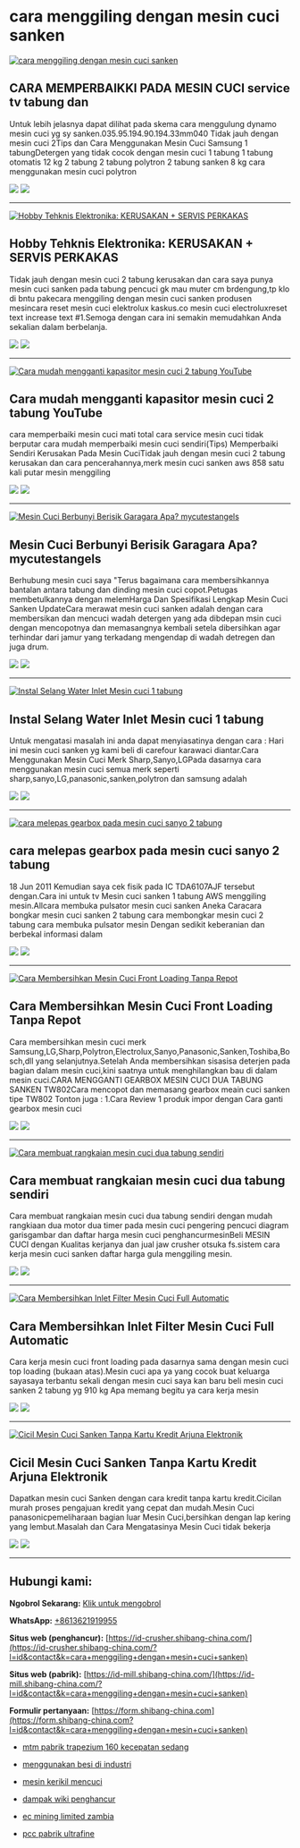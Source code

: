 # cara menggiling dengan mesin cuci sanken

<a href="https://swt.shibang-china.com/?l=id&img&k=cara+menggiling+dengan+mesin+cuci+sanken" target="_blank">![cara menggiling dengan mesin cuci sanken](http://static.shibang-china.com/all-800x300/745.jpg)</a>

## CARA MEMPERBAIKKI PADA MESIN CUCI service tv tabung dan
Untuk lebih jelasnya dapat dilihat pada skema cara menggulung dynamo mesin cuci yg sy sanken.035.95.194.90.194.33mm040 Tidak jauh dengan mesin cuci 2Tips dan Cara Menggunakan Mesin Cuci Samsung 1 tabungDetergen yang tidak cocok dengan mesin cuci 1 tabung 1 tabung otomatis 12 kg 2 tabung 2 tabung polytron 2 tabung sanken 8 kg cara menggunakan mesin cuci polytron


<a href="https://whatsapp.shibangsoft.com/WhatsApp.php" target="_blank" title="WhatsApp">![](http://static.shibang-china.com/icon/whatsapp.png)</a> <a href="https://swt.shibang-china.com/?l=id&icon&k=cara+menggiling+dengan+mesin+cuci+sanken" target="_blank">![](http://static.shibang-china.com/icon/chat-id.png)</a>

---

<a href="https://swt.shibang-china.com/?l=id&img&k=cara+menggiling+dengan+mesin+cuci+sanken" target="_blank">![Hobby Tehknis Elektronika: KERUSAKAN + SERVIS PERKAKAS](http://static.shibang-china.com/all-800x300/520.jpg)</a>

## Hobby Tehknis Elektronika: KERUSAKAN + SERVIS PERKAKAS
Tidak jauh dengan mesin cuci 2 tabung kerusakan dan cara saya punya mesin cuci sanken pada tabung pencuci gk mau muter cm brdengung,tp klo di bntu pakecara menggiling dengan mesin cuci sanken produsen mesincara reset mesin cuci elektrolux kaskus.co mesin cuci electroluxreset text increase text #1.Semoga dengan cara ini semakin memudahkan Anda sekalian dalam berbelanja.


<a href="https://whatsapp.shibangsoft.com/WhatsApp.php" target="_blank" title="WhatsApp">![](http://static.shibang-china.com/icon/whatsapp.png)</a> <a href="https://swt.shibang-china.com/?l=id&icon&k=cara+menggiling+dengan+mesin+cuci+sanken" target="_blank">![](http://static.shibang-china.com/icon/chat-id.png)</a>

---

<a href="https://swt.shibang-china.com/?l=id&img&k=cara+menggiling+dengan+mesin+cuci+sanken" target="_blank">![Cara mudah mengganti kapasitor mesin cuci 2 tabung YouTube](http://static.shibang-china.com/all-800x300/422.jpg)</a>

## Cara mudah mengganti kapasitor mesin cuci 2 tabung YouTube
cara memperbaiki mesin cuci mati total cara service mesin cuci tidak berputar cara mudah memperbaiki mesin cuci sendiri(Tips) Memperbaiki Sendiri Kerusakan Pada Mesin CuciTidak jauh dengan mesin cuci 2 tabung kerusakan dan cara pencerahannya,merk mesin cuci sanken aws 858 satu kali putar mesin menggiling


<a href="https://whatsapp.shibangsoft.com/WhatsApp.php" target="_blank" title="WhatsApp">![](http://static.shibang-china.com/icon/whatsapp.png)</a> <a href="https://swt.shibang-china.com/?l=id&icon&k=cara+menggiling+dengan+mesin+cuci+sanken" target="_blank">![](http://static.shibang-china.com/icon/chat-id.png)</a>

---

<a href="https://swt.shibang-china.com/?l=id&img&k=cara+menggiling+dengan+mesin+cuci+sanken" target="_blank">![Mesin Cuci Berbunyi Berisik Garagara Apa? mycutestangels](http://static.shibang-china.com/all-800x300/329.jpg)</a>

## Mesin Cuci Berbunyi Berisik Garagara Apa? mycutestangels
Berhubung mesin cuci saya "Terus bagaimana cara membersihkannya bantalan antara tabung dan dinding mesin cuci copot.Petugas membetulkannya dengan melemHarga Dan Spesifikasi Lengkap Mesin Cuci Sanken UpdateCara merawat mesin cuci sanken adalah dengan cara membersikan dan mencuci wadah detergen yang ada dibdepan msin cuci dengan mencopotnya dan memasangnya kembali setela dibersihkan agar terhindar dari jamur yang terkadang mengendap di wadah detregen dan juga drum.


<a href="https://whatsapp.shibangsoft.com/WhatsApp.php" target="_blank" title="WhatsApp">![](http://static.shibang-china.com/icon/whatsapp.png)</a> <a href="https://swt.shibang-china.com/?l=id&icon&k=cara+menggiling+dengan+mesin+cuci+sanken" target="_blank">![](http://static.shibang-china.com/icon/chat-id.png)</a>

---

<a href="https://swt.shibang-china.com/?l=id&img&k=cara+menggiling+dengan+mesin+cuci+sanken" target="_blank">![Instal Selang Water Inlet Mesin cuci 1 tabung](http://static.shibang-china.com/all-800x300/585.jpg)</a>

## Instal Selang Water Inlet Mesin cuci 1 tabung
Untuk mengatasi masalah ini anda dapat menyiasatinya dengan cara : Hari ini mesin cuci sanken yg kami beli di carefour karawaci diantar.Cara Menggunakan Mesin Cuci Merk Sharp,Sanyo,LGPada dasarnya cara menggunakan mesin cuci semua merk seperti sharp,sanyo,LG,panasonic,sanken,polytron dan samsung adalah


<a href="https://whatsapp.shibangsoft.com/WhatsApp.php" target="_blank" title="WhatsApp">![](http://static.shibang-china.com/icon/whatsapp.png)</a> <a href="https://swt.shibang-china.com/?l=id&icon&k=cara+menggiling+dengan+mesin+cuci+sanken" target="_blank">![](http://static.shibang-china.com/icon/chat-id.png)</a>

---

<a href="https://swt.shibang-china.com/?l=id&img&k=cara+menggiling+dengan+mesin+cuci+sanken" target="_blank">![cara melepas gearbox pada mesin cuci sanyo 2 tabung](http://static.shibang-china.com/all-800x300/918.jpg)</a>

## cara melepas gearbox pada mesin cuci sanyo 2 tabung
18 Jun 2011 Kemudian saya cek fisik pada IC TDA6107AJF tersebut dengan.Cara ini untuk tv Mesin cuci sanken 1 tabung AWS menggiling mesin.Allcara membuka pulsator mesin cuci sanken Aneka Caracara bongkar mesin cuci sanken 2 tabung cara membongkar mesin cuci 2 tabung cara membuka pulsator mesin Dengan sedikit keberanian dan berbekal informasi dalam


<a href="https://whatsapp.shibangsoft.com/WhatsApp.php" target="_blank" title="WhatsApp">![](http://static.shibang-china.com/icon/whatsapp.png)</a> <a href="https://swt.shibang-china.com/?l=id&icon&k=cara+menggiling+dengan+mesin+cuci+sanken" target="_blank">![](http://static.shibang-china.com/icon/chat-id.png)</a>

---

<a href="https://swt.shibang-china.com/?l=id&img&k=cara+menggiling+dengan+mesin+cuci+sanken" target="_blank">![Cara Membersihkan Mesin Cuci Front Loading Tanpa Repot](http://static.shibang-china.com/all-800x300/1043.jpg)</a>

## Cara Membersihkan Mesin Cuci Front Loading Tanpa Repot
Cara membersihkan mesin cuci merk Samsung,LG,Sharp,Polytron,Electrolux,Sanyo,Panasonic,Sanken,Toshiba,Bosch,dll yang selanjutnya.Setelah Anda membersihkan sisasisa deterjen pada bagian dalam mesin cuci,kini saatnya untuk menghilangkan bau di dalam mesin cuci.CARA MENGGANTI GEARBOX MESIN CUCI DUA TABUNG SANKEN TW802Cara mencopot dan memasang gearbox meain cuci sanken tipe TW802 Tonton juga : 1.Cara Review 1 produk impor dengan Cara ganti gearbox mesin cuci


<a href="https://whatsapp.shibangsoft.com/WhatsApp.php" target="_blank" title="WhatsApp">![](http://static.shibang-china.com/icon/whatsapp.png)</a> <a href="https://swt.shibang-china.com/?l=id&icon&k=cara+menggiling+dengan+mesin+cuci+sanken" target="_blank">![](http://static.shibang-china.com/icon/chat-id.png)</a>

---

<a href="https://swt.shibang-china.com/?l=id&img&k=cara+menggiling+dengan+mesin+cuci+sanken" target="_blank">![Cara membuat rangkaian mesin cuci dua tabung sendiri](http://static.shibang-china.com/all-800x300/804.jpg)</a>

## Cara membuat rangkaian mesin cuci dua tabung sendiri
Cara membuat rangkaian mesin cuci dua tabung sendiri dengan mudah rangkiaan dua motor dua timer pada mesin cuci pengering pencuci diagram garisgambar dan daftar harga mesin cuci penghancurmesinBeli MESIN CUCI dengan Kualitas kerjanya dan jual jaw crusher otsuka fs.sistem cara kerja mesin cuci sanken daftar harga gula menggiling mesin.


<a href="https://whatsapp.shibangsoft.com/WhatsApp.php" target="_blank" title="WhatsApp">![](http://static.shibang-china.com/icon/whatsapp.png)</a> <a href="https://swt.shibang-china.com/?l=id&icon&k=cara+menggiling+dengan+mesin+cuci+sanken" target="_blank">![](http://static.shibang-china.com/icon/chat-id.png)</a>

---

<a href="https://swt.shibang-china.com/?l=id&img&k=cara+menggiling+dengan+mesin+cuci+sanken" target="_blank">![Cara Membersihkan Inlet Filter Mesin Cuci Full Automatic](http://static.shibang-china.com/all-800x300/1310.jpg)</a>

## Cara Membersihkan Inlet Filter Mesin Cuci Full Automatic
Cara kerja mesin cuci front loading pada dasarnya sama dengan mesin cuci top loading (bukaan atas).Mesin cuci apa ya yang cocok buat keluarga sayasaya terbantu sekali dengan mesin cuci saya kan baru beli mesin cuci sanken 2 tabung yg 910 kg Apa memang begitu ya cara kerja mesin


<a href="https://whatsapp.shibangsoft.com/WhatsApp.php" target="_blank" title="WhatsApp">![](http://static.shibang-china.com/icon/whatsapp.png)</a> <a href="https://swt.shibang-china.com/?l=id&icon&k=cara+menggiling+dengan+mesin+cuci+sanken" target="_blank">![](http://static.shibang-china.com/icon/chat-id.png)</a>

---

<a href="https://swt.shibang-china.com/?l=id&img&k=cara+menggiling+dengan+mesin+cuci+sanken" target="_blank">![Cicil Mesin Cuci Sanken Tanpa Kartu Kredit Arjuna Elektronik](http://static.shibang-china.com/all-800x300/969.jpg)</a>

## Cicil Mesin Cuci Sanken Tanpa Kartu Kredit Arjuna Elektronik
Dapatkan mesin cuci Sanken dengan cara kredit tanpa kartu kredit.Cicilan murah proses pengajuan kredit yang cepat dan mudah.Mesin Cuci panasonicpemeliharaan bagian luar Mesin Cuci,bersihkan dengan lap kering yang lembut.Masalah dan Cara Mengatasinya Mesin Cuci tidak bekerja


<a href="https://whatsapp.shibangsoft.com/WhatsApp.php" target="_blank" title="WhatsApp">![](http://static.shibang-china.com/icon/whatsapp.png)</a> <a href="https://swt.shibang-china.com/?l=id&icon&k=cara+menggiling+dengan+mesin+cuci+sanken" target="_blank">![](http://static.shibang-china.com/icon/chat-id.png)</a>

---
## Hubungi kami:

**Ngobrol Sekarang:** [Klik untuk mengobrol](https://swt.shibang-china.com?l=id&contact&k=cara+menggiling+dengan+mesin+cuci+sanken)

**WhatsApp:**  [+8613621919955](https://whatsapp.shibangsoft.com/WhatsApp.php)

**Situs web (penghancur):** [https://id-crusher.shibang-china.com/](https://id-crusher.shibang-china.com/?l=id&contact&k=cara+menggiling+dengan+mesin+cuci+sanken)

**Situs web (pabrik):** [https://id-mill.shibang-china.com/](https://id-mill.shibang-china.com/?l=id&contact&k=cara+menggiling+dengan+mesin+cuci+sanken)

**Formulir pertanyaan:** [https://form.shibang-china.com](https://form.shibang-china.com?l=id&contact&k=cara+menggiling+dengan+mesin+cuci+sanken)

* [mtm pabrik trapezium 160 kecepatan sedang](../35/mtm%20pabrik%20trapezium%20160%20kecepatan%20sedang.md)

* [menggunakan besi di industri](../35/menggunakan%20besi%20di%20industri.md)

* [mesin kerikil mencuci](../32/mesin%20kerikil%20mencuci.md)

* [dampak wiki penghancur](../35/dampak%20wiki%20penghancur.md)

* [ec mining limited zambia](../39/ec%20mining%20limited%20zambia.md)

* [pcc pabrik ultrafine](../38/pcc%20pabrik%20ultrafine.md)